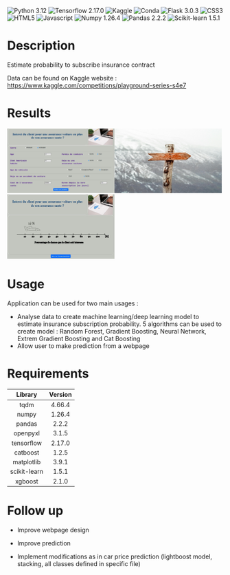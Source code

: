 ![Python 3.12](https://img.shields.io/badge/Python-FFD43B?style=for-the-badge&logo=python&logoColor=blue)
![Tensorflow 2.17.0](https://img.shields.io/badge/TensorFlow-FF6F00?style=for-the-badge&logo=tensorflow&logoColor=white)
![Kaggle](https://img.shields.io/badge/Kaggle-20BEFF?style=for-the-badge&logo=Kaggle&logoColor=white)
![Conda](https://img.shields.io/badge/conda-342B029.svg?&style=for-the-badge&logo=anaconda&logoColor=white)
![Flask 3.0.3](https://img.shields.io/badge/Flask-000000?style=for-the-badge&logo=flask&logoColor=white)
![CSS3](https://img.shields.io/badge/CSS3-1572B6?style=for-the-badge&logo=css3&logoColor=white)
![HTML5](https://img.shields.io/badge/HTML5-E34F26?style=for-the-badge&logo=html5&logoColor=white)
![Javascript](https://img.shields.io/badge/JavaScript-323330?style=for-the-badge&logo=javascript&logoColor=F7DF1E)
![Numpy 1.26.4](https://img.shields.io/badge/Numpy-777BB4?style=for-the-badge&logo=numpy&logoColor=white)
![Pandas 2.2.2](https://img.shields.io/badge/Pandas-2C2D72?style=for-the-badge&logo=pandas&logoColor=white)
![Scikit-learn 1.5.1](https://img.shields.io/badge/scikit_learn-F7931E?style=for-the-badge&logo=scikit-learn&logoColor=white)

# Description
Estimate probability to subscribe insurance contract

Data can be found on Kaggle website : https://www.kaggle.com/competitions/playground-series-s4e7


# Results
<img src="https://github.com/yanntt4/insurance_cross_selling_kaggle/blob/master/readme_photo/presentation_page.JPG" alt="Alt Text" width="250" height="150"><img src="https://github.com/yanntt4/insurance_cross_selling_kaggle/blob/master/readme_photo/pexels-jens-johnsson-14223-66100.jpg" alt="Alt Text" width="250" height="150"><img src="https://github.com/yanntt4/insurance_cross_selling_kaggle/blob/master/readme_photo/prediction_page.JPG" alt="Alt Text" width="250" height="150">


# Usage
Application can be used for two main usages :
- Analyse data to create machine learning/deep learning model to estimate insurance subscription probability. 5 algorithms can be used to create model : Random Forest, Gradient Boosting, Neural Network, Extrem Gradient Boosting and Cat Boosting
- Allow user to make prediction from a webpage


# Requirements
| Library | Version | 
| :-: | :-: |
| tqdm | 4.66.4  |
| numpy | 1.26.4  |
| pandas | 2.2.2  |
| openpyxl | 3.1.5  |
| tensorflow | 2.17.0 |
| catboost | 1.2.5 |
| matplotlib | 3.9.1  |
| scikit-learn | 1.5.1 |
| xgboost | 2.1.0 |

# Follow up
- Improve webpage design

- Improve prediction

- Implement modifications as in car price prediction (lightboost model, stacking, all classes defined in specific file)
